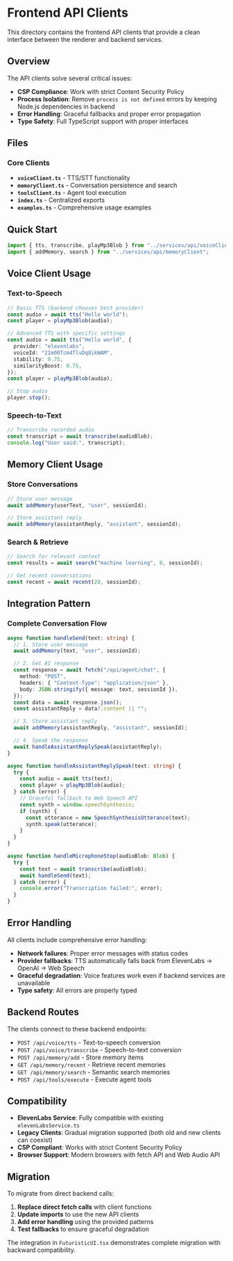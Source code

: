 # Frontend API Clients

This directory contains the frontend API clients that provide a clean interface between the renderer and backend services.

## Overview

The API clients solve several critical issues:

- **CSP Compliance**: Work with strict Content Security Policy
- **Process Isolation**: Remove `process is not defined` errors by keeping Node.js dependencies in backend
- **Error Handling**: Graceful fallbacks and proper error propagation
- **Type Safety**: Full TypeScript support with proper interfaces

## Files

### Core Clients

- **`voiceClient.ts`** - TTS/STT functionality
- **`memoryClient.ts`** - Conversation persistence and search
- **`toolsClient.ts`** - Agent tool execution
- **`index.ts`** - Centralized exports
- **`examples.ts`** - Comprehensive usage examples

## Quick Start

```typescript
import { tts, transcribe, playMp3Blob } from "../services/api/voiceClient";
import { addMemory, search } from "../services/api/memoryClient";
```

## Voice Client Usage

### Text-to-Speech

```typescript
// Basic TTS (backend chooses best provider)
const audio = await tts("Hello world");
const player = playMp3Blob(audio);

// Advanced TTS with specific settings
const audio = await tts("Hello world", {
  provider: "elevenlabs",
  voiceId: "21m00Tcm4TlvDq8ikWAM",
  stability: 0.75,
  similarityBoost: 0.75,
});
const player = playMp3Blob(audio);

// Stop audio
player.stop();
```

### Speech-to-Text

```typescript
// Transcribe recorded audio
const transcript = await transcribe(audioBlob);
console.log("User said:", transcript);
```

## Memory Client Usage

### Store Conversations

```typescript
// Store user message
await addMemory(userText, "user", sessionId);

// Store assistant reply
await addMemory(assistantReply, "assistant", sessionId);
```

### Search & Retrieve

```typescript
// Search for relevant context
const results = await search("machine learning", 8, sessionId);

// Get recent conversations
const recent = await recent(20, sessionId);
```

## Integration Pattern

### Complete Conversation Flow

```typescript
async function handleSend(text: string) {
  // 1. Store user message
  await addMemory(text, "user", sessionId);

  // 2. Get AI response
  const response = await fetch("/api/agent/chat", {
    method: "POST",
    headers: { "Content-Type": "application/json" },
    body: JSON.stringify({ message: text, sessionId }),
  });
  const data = await response.json();
  const assistantReply = data?.content || "";

  // 3. Store assistant reply
  await addMemory(assistantReply, "assistant", sessionId);

  // 4. Speak the response
  await handleAssistantReplySpeak(assistantReply);
}

async function handleAssistantReplySpeak(text: string) {
  try {
    const audio = await tts(text);
    const player = playMp3Blob(audio);
  } catch (error) {
    // Graceful fallback to Web Speech API
    const synth = window.speechSynthesis;
    if (synth) {
      const utterance = new SpeechSynthesisUtterance(text);
      synth.speak(utterance);
    }
  }
}

async function handleMicrophoneStop(audioBlob: Blob) {
  try {
    const text = await transcribe(audioBlob);
    await handleSend(text);
  } catch (error) {
    console.error("Transcription failed:", error);
  }
}
```

## Error Handling

All clients include comprehensive error handling:

- **Network failures**: Proper error messages with status codes
- **Provider fallbacks**: TTS automatically falls back from ElevenLabs → OpenAI → Web Speech
- **Graceful degradation**: Voice features work even if backend services are unavailable
- **Type safety**: All errors are properly typed

## Backend Routes

The clients connect to these backend endpoints:

- `POST /api/voice/tts` - Text-to-speech conversion
- `POST /api/voice/transcribe` - Speech-to-text conversion
- `POST /api/memory/add` - Store memory items
- `GET /api/memory/recent` - Retrieve recent memories
- `GET /api/memory/search` - Semantic search memories
- `POST /api/tools/execute` - Execute agent tools

## Compatibility

- **ElevenLabs Service**: Fully compatible with existing `elevenLabsService.ts`
- **Legacy Clients**: Gradual migration supported (both old and new clients can coexist)
- **CSP Compliant**: Works with strict Content Security Policy
- **Browser Support**: Modern browsers with fetch API and Web Audio API

## Migration

To migrate from direct backend calls:

1. **Replace direct fetch calls** with client functions
2. **Update imports** to use the new API clients
3. **Add error handling** using the provided patterns
4. **Test fallbacks** to ensure graceful degradation

The integration in `FuturisticUI.tsx` demonstrates complete migration with backward compatibility.

